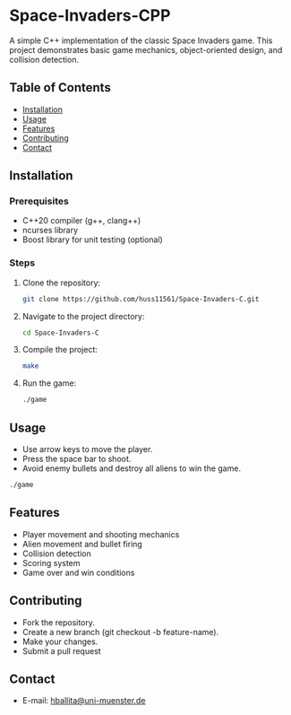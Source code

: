 # Space-Invaders-CPP

A simple C++ implementation of the classic Space Invaders game. This project demonstrates basic game mechanics, object-oriented design, and collision detection.

## Table of Contents

- [Installation](#installation)
- [Usage](#usage)
- [Features](#features)
- [Contributing](#contributing)
- [Contact](#contact)

## Installation 

### Prerequisites
- C++20 compiler (g++, clang++)
- ncurses library
- Boost library for unit testing (optional)

### Steps
1. Clone the repository:
   ```bash
   git clone https://github.com/huss11561/Space-Invaders-C.git
   ```
2. Navigate to the project directory:
   ```bash
   cd Space-Invaders-C
   ```
3. Compile the project:
   ```bash
   make
   ```
4. Run the game:
   ```bash
   ./game
   ```

## Usage
- Use arrow keys to move the player.
- Press the space bar to shoot.
- Avoid enemy bullets and destroy all aliens to win the game.

```bash
./game
```
 
## Features 

- Player movement and shooting mechanics
- Alien movement and bullet firing
- Collision detection
- Scoring system
- Game over and win conditions

## Contributing

- Fork the repository.
- Create a new branch (git checkout -b feature-name).
- Make your changes.
- Submit a pull request

## Contact 

- E-mail: hballita@uni-muenster.de
